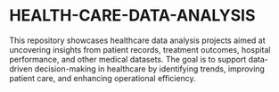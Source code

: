 # HEALTH-CARE-DATA-ANALYSIS
This repository showcases healthcare data analysis projects aimed at uncovering insights from patient records, treatment outcomes, hospital performance, and other medical datasets. The goal is to support data-driven decision-making in healthcare by identifying trends, improving patient care, and enhancing operational efficiency.
